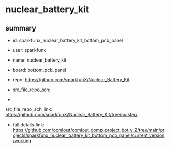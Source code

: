 # nuclear_battery_kit
 
## summary 
* id: sparkfunx_nuclear_battery_kit_bottom_pcb_panel
* user: sparkfunx
* name: nuclear_battery_kit
* board: bottom_pcb_panel
* repo: https://github.com/sparkfunX/Nuclear_Battery_Kit



* src_file_repo_sch: 
*
 src_file_repo_sch_link: https://github.com/sparkfunX/Nuclear_Battery_Kit/tree/master/
* full details link: https://github.com/oomlout/oomlout_oomp_project_bot_v_2/tree/main/projects/sparkfunx_nuclear_battery_kit_bottom_pcb_panel/current_version/working  






